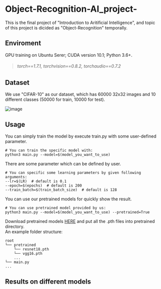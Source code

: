 # Object-Recognition-AI_project-
This is the final project of "Introduction to Aritificial Intelligence", and topic of this project is dicided as "Object-Recognition" temporally.

## Enviroment
GPU training on Ubuntu Serer; CUDA version 10.1; Python 3.6+.
> ###### torch==1.7.1, torchvision==0.8.2, torchaudio==0.7.2 

## Dataset
We use "CIFAR-10" as our dataset, which has 60000 32x32 images and 10 different classes (50000 for train, 10000 for test).

![image](https://github.com/Tiffamy/Object_Recognition-AI_project-/blob/main/image/cifar-10.png)
## Usage
You can simply train the model by execute train.py with some user-defined parameter.

```
# You can train the specific model with: 
python3 main.py --model=$(model_you_want_to_use)
```
There are some parameter which can be defined by user.
```
# You can specific some learning parameters by given following arguments:
--lr=$(LR)  # default is 0.1
--epoch=$(epochs)  # default is 200
--train_batch=$(train_batch_size)  # default is 128
```
You can use our pretrained models for quickly show the result.  
```
# You can use pretrained model provided by us:
python3 main.py --model=$(model_you_want_to_use) --pretrained=True
```
Download pretrained models [HERE](https://drive.google.com/drive/folders/18hrbUlK1-fwN2j3exj2JmIf_pVcZTL_U?usp=sharing) and put all the .pth files into pretrained directory.  
An example folder structure:
```
root
└── pretrained
    └── resnet18.pth
    └── vgg16.pth
    ...
└── main.py
...
```

## Results on different models
